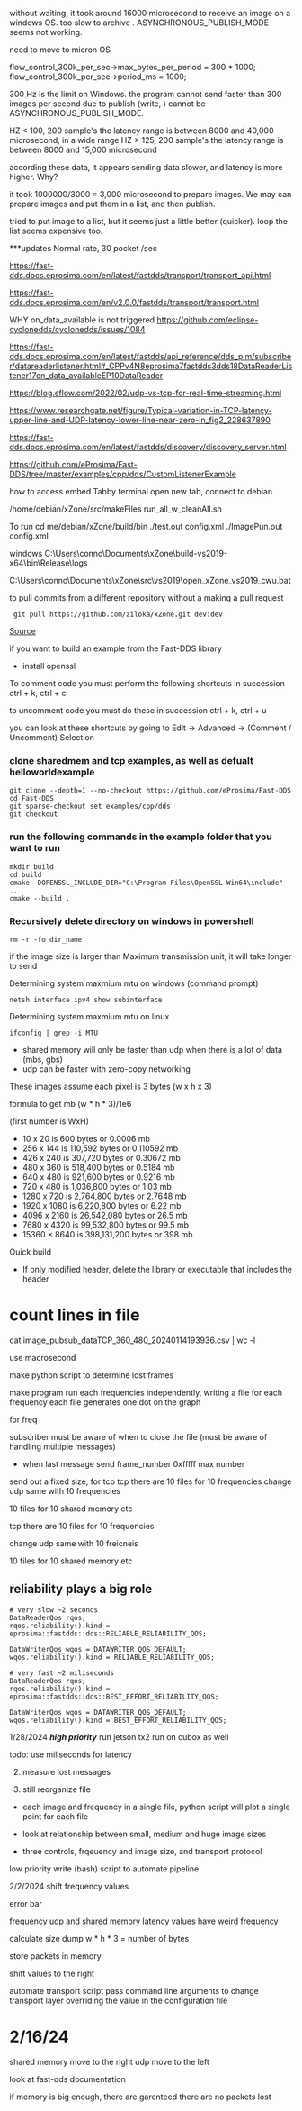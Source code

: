 

without waiting, it took around 16000 microsecond to receive an image on a windows OS. too slow to archive . ASYNCHRONOUS_PUBLISH_MODE seems not working.

need to move to micron OS

  flow_control_300k_per_sec->max_bytes_per_period = 300 * 1000;
    flow_control_300k_per_sec->period_ms = 1000;
	
300 Hz is the limit on Windows. the program cannot send faster than 300 images per second due to publish (write, ) cannot be ASYNCHRONOUS_PUBLISH_MODE.


HZ < 100, 200 sample's the latency range is between 8000 and 40,000 microsecond, in a wide range
HZ > 125, 200 sample's the latency range is between 8000 and 15,000 microsecond

according these data, it appears sending data slower, and latency is more higher. Why?

it took 1000000/3000 = 3,000 microsecond to prepare images. We may can prepare images and put them in a list, and then publish.

tried to put image to a list, but it seems just a little better (quicker). loop the list seems expensive too.


***updates
Normal rate, 30 pocket  /sec

https://fast-dds.docs.eprosima.com/en/latest/fastdds/transport/transport_api.html

https://fast-dds.docs.eprosima.com/en/v2.0.0/fastdds/transport/transport.html


WHY on_data_available is not triggered
https://github.com/eclipse-cyclonedds/cyclonedds/issues/1084


https://fast-dds.docs.eprosima.com/en/latest/fastdds/api_reference/dds_pim/subscriber/datareaderlistener.html#_CPPv4N8eprosima7fastdds3dds18DataReaderListener17on_data_availableEP10DataReader


https://blog.sflow.com/2022/02/udp-vs-tcp-for-real-time-streaming.html

https://www.researchgate.net/figure/Typical-variation-in-TCP-latency-upper-line-and-UDP-latency-lower-line-near-zero-in_fig2_228637890

https://fast-dds.docs.eprosima.com/en/latest/fastdds/discovery/discovery_server.html

https://github.com/eProsima/Fast-DDS/tree/master/examples/cpp/dds/CustomListenerExample


how to access embed
Tabby terminal 
open new tab, connect to debian

/home/debian/xZone/src/makeFiles
run_all_w_cleanAll.sh

To run
cd me/debian/xZone/build/bin
./test.out config.xml
./ImagePun.out config.xml

windows
C:\Users\conno\Documents\xZone\build-vs2019-x64\bin\Release\logs

C:\Users\conno\Documents\xZone\src\vs2019\open_xZone_vs2019_cwu.bat

to pull commits from a different repository without a making a pull request
```
 git pull https://github.com/ziloka/xZone.git dev:dev
```
[Source](https://stackoverflow.com/questions/24815952/git-pull-from-another-repository)

if you want to build an example from the Fast-DDS library 
- install openssl


To comment code you must perform the following shortcuts in succession 
ctrl + k, ctrl + c

to uncomment code you must do these in succession
ctrl + k, ctrl + u

you can look at these shortcuts by going to Edit -> Advanced -> (Comment / Uncomment) Selection

### clone sharedmem and tcp examples, as well as defualt helloworldexample

```
git clone --depth=1 --no-checkout https://github.com/eProsima/Fast-DDS
cd Fast-DDS
git sparse-checkout set examples/cpp/dds
git checkout
```

### run the following commands in the example folder that you want to run
```
mkdir build
cd build
cmake -DOPENSSL_INCLUDE_DIR="C:\Program Files\OpenSSL-Win64\include" ..
cmake --build .
```


### Recursively delete directory on windows in powershell
```
rm -r -fo dir_name
```

if the image size is larger than Maximum transmission unit, it will take longer to send

Determining system maxmium mtu on windows (command prompt)
```
netsh interface ipv4 show subinterface
```

Determining system maxmium mtu on linux
```
ifconfig | grep -i MTU
```

- shared memory will only be faster than udp when there is a lot of data (mbs, gbs)
- udp can be faster with zero-copy networking

These images assume each pixel is 3 bytes (w x h x 3)

formula to get mb
(w * h * 3)/1e6

(first number is WxH)
- 10 x 20 is 600 bytes or 0.0006 mb
- 256 x 144 is 110,592 bytes or 0.110592 mb
- 426 x 240 is 307,720 bytes or 0.30672 mb
- 480 x 360 is 518,400 bytes or 0.5184 mb
- 640 x 480 is 921,600 bytes or 0.9216 mb
- 720 x 480 is 1,036,800 bytes or 1.03 mb
- 1280 x 720 is 2,764,800 bytes or 2.7648 mb
- 1920 x 1080 is 6,220,800 bytes or 6.22 mb
- 4096 x 2160 is 26,542,080 bytes or 26.5 mb
- 7680 x 4320 is 99,532,800 bytes or 99.5 mb
- 15360 × 8640 is 398,131,200 bytes or 398 mb

Quick build
- If only modified header, delete the library or executable that includes the header

# count lines in file
cat image_pubsub_dataTCP_360_480_20240114193936.csv | wc -l

use macrosecond

make python script to determine lost frames

make program run each frequencies independently, writing a file for each frequency
each file generates one dot on the graph

for freq

subscriber must be aware of when to close the file (must be aware of handling multiple messages)
- when last message send frame_number 0xfffff max number

send out a fixed size, for tcp
tcp there are 10 files for 10 frequencies
change udp same with 10 frequencies

10 files for 10 
shared memory etc

tcp there are 10 files for 10 frequencies

change udp same with 10 freicneis

10 files for 10 
shared memory etc

## reliability plays a big role
```
# very slow ~2 seconds
DataReaderQos rqos;
rqos.reliability().kind = eprosima::fastdds::dds::RELIABLE_RELIABILITY_QOS;

DataWriterQos wqos = DATAWRITER_QOS_DEFAULT;
wqos.reliability().kind = RELIABLE_RELIABILITY_QOS;
```

```
# very fast ~2 miliseconds
DataReaderQos rqos;
rqos.reliability().kind = eprosima::fastdds::dds::BEST_EFFORT_RELIABILITY_QOS;

DataWriterQos wqos = DATAWRITER_QOS_DEFAULT;
wqos.reliability().kind = BEST_EFFORT_RELIABILITY_QOS;
```

1/28/2024
***high priority***
run jetson tx2
run on cubox as well

todo: use miliseconds for latency

2. measure lost messages

3. still reorganize file
- each image and frequency in a single file, python script will plot a single point for each file

- look at relationship between small, medium and huge image sizes
- three controls, frqeuency and image size, and transport protocol

low priority
write (bash) script to automate pipeline

2/2/2024
shift frequency values 

error bar

frequency udp and shared memory latency values have weird frequency

calculate size dump
w * h * 3 = number of bytes 

store packets in memory

shift values to the right

automate transport script
pass command line arguments to change transport layer overriding the value in the configuration file

# 2/16/24
shared memory move to the right
udp move to the left

look at fast-dds documentation 

if memory is big enough, there are garenteed there are no packets lost
